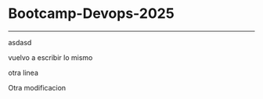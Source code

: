 # Bootcamp-Devops-2025

--------------------------------------------
asdasd

vuelvo a escribir lo mismo

otra linea


Otra modificacion
